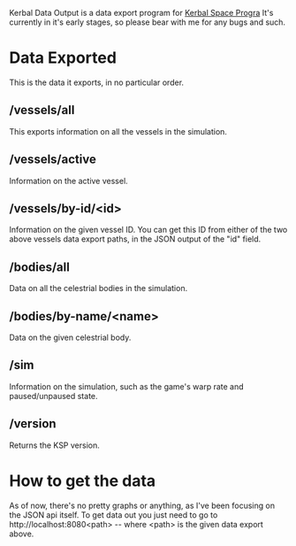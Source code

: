 Kerbal Data Output is a data export program for [Kerbal Space Progra](http://kerbalspaceprogram.com)
It's currently in it's early stages, so please bear with me for any bugs and such.

Data Exported
=============
This is the data it exports, in no particular order.


/vessels/all
------------
This exports information on all the vessels in the simulation.

/vessels/active
---------------
Information on the active vessel.

/vessels/by-id/&lt;id>
-------------------

Information on the given vessel ID. You can get this ID from either of the two above vessels data export paths, in the JSON 
output of the "id" field.

/bodies/all
-----------
Data on all the celestrial bodies in the simulation.

/bodies/by-name/&lt;name>
----------------------
Data on the given celestrial body.

/sim
----

Information on the simulation, such as the game's warp rate and paused/unpaused state.

/version
--------

Returns the KSP version.

How to get the data
===================

As of now, there's no pretty graphs or anything, as I've been focusing on the JSON api itself. To get data out you just need to
go to http://localhost:8080&lt;path> -- where &lt;path&gt; is the given data export above.